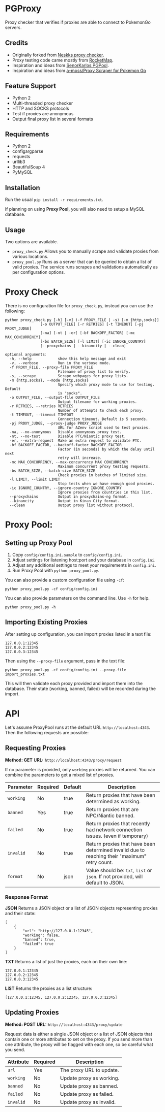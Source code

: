 # PGProxy
Proxy checker that verifies if proxies are able to connect to PokemonGo servers.

## Credits
 - Originally forked from [Neskks proxy checker](https://github.com/neskk/PoGo-Proxies).
 - Proxy testing code came mostly from [RocketMap](http://github.com/RocketMap/RocketMap).
 - Inspiration and ideas from [SenorKarlos PGPool](https://github.com/SenorKarlos/PGPool).
 - Inspiration and ideas from [a-moss/Proxy Scraper for Pokemon Go](https://gist.github.com/a-moss/1578eb07b2570b5d97d85b1e93e81cc8s)

## Feature Support
 * Python 2
 * Multi-threaded proxy checker
 * HTTP and SOCKS protocols
 * Test if proxies are anonymous
 * Output final proxy list in several formats

## Requirements
 * Python 2
 * configargparse
 * requests
 * urllib3
 * BeautifulSoup 4
 * PyMySQL


## Installation

Run the usual `pip install -r requirements.txt`.

If planning on using **Proxy Pool**, you will also need to setup a MySQL database. 

## Usage

Two options are available. 

 * `proxy_check.py` Allows you to manually scrape and validate proxies from various locations.
 * `proxy_pool.py` Runs as a server that can be queried to obtain a list of valid proxies. The service runs scrapes and validations automatically as per configuration options.

# Proxy Check

There is no configuration file for `proxy_check.py`, instead you can use the following:
```
python proxy_check.py [-h] [-v] (-f PROXY_FILE | -s) [-m {http,socks}]
                [-o OUTPUT_FILE] [-r RETRIES] [-t TIMEOUT] [-pj PROXY_JUDGE]
                [-na] [-nt | -er] [-bf BACKOFF_FACTOR] [-mc MAX_CONCURRENCY]
                [-bs BATCH_SIZE] [-l LIMIT] [-ic IGNORE_COUNTRY]
                [--proxychains | --kinancity | --clean]

optional arguments:
  -h, --help            show this help message and exit
  -v, --verbose         Run in the verbose mode.
  -f PROXY_FILE, --proxy-file PROXY_FILE
                        Filename of proxy list to verify.
  -s, --scrape          Scrape webpages for proxy lists.
  -m {http,socks}, --mode {http,socks}
                        Specify which proxy mode to use for testing. Default
                        is "socks".
  -o OUTPUT_FILE, --output-file OUTPUT_FILE
                        Output filename for working proxies.
  -r RETRIES, --retries RETRIES
                        Number of attempts to check each proxy.
  -t TIMEOUT, --timeout TIMEOUT
                        Connection timeout. Default is 5 seconds.
  -pj PROXY_JUDGE, --proxy-judge PROXY_JUDGE
                        URL for AZenv script used to test proxies.
  -na, --no-anonymous   Disable anonymous proxy test.
  -nt, --no-test        Disable PTC/Niantic proxy test.
  -er, --extra-request  Make an extra request to validate PTC.
  -bf BACKOFF_FACTOR, --backoff-factor BACKOFF_FACTOR
                        Factor (in seconds) by which the delay until next
                        retry will increase.
  -mc MAX_CONCURRENCY, --max-concurrency MAX_CONCURRENCY
                        Maximum concurrent proxy testing requests.
  -bs BATCH_SIZE, --batch-size BATCH_SIZE
                        Check proxies in batches of limited size.
  -l LIMIT, --limit LIMIT
                        Stop tests when we have enough good proxies.
  -ic IGNORE_COUNTRY, --ignore-country IGNORE_COUNTRY
                        Ignore proxies from countries in this list.
  --proxychains         Output in proxychains-ng format.
  --kinancity           Output in Kinan City format.
  --clean               Output proxy list without protocol.
```


# Proxy Pool:

## Setting up Proxy Pool

1. Copy `config/config.ini.sample` to `config/config.ini`.
2. Adjust settings for listening host:port and your database in `config.ini`.
3. Adjust any additional settings to meet your requirements in `config.ini`.
4. Run Proxy Pool with `python proxy_pool.py`.

You can also provide a custom configuration file using `-cf`:

`python proxy_pool.py -cf config/config.ini`

You can also provide parameters on the command line. Use `-h` for help.

`python proxy_pool.py -h`

## Importing Existing Proxies

After setting up configuration, you can import proxies listed in a text file:

```
127.0.0.1:12345
127.0.0.2:12345
127.0.0.3:12345
```

Then using the `--proxy-file` argument, pass in the text file:

`python proxy_pool.py -cf config/config.ini --proxy-file import_proxies.txt`

This will then validate each proxy provided and import them into the database. Their state (working, banned, failed) will be recorded during the import.

# API

Let's assume ProxyPool runs at the default URL `http://localhost:4343`. Then the following requests are possible:

## Requesting Proxies

**Method: GET**
**URL:** `http://localhost:4343/proxy/request`

If no parameter is provided, only `working` proxies will be returned. You can combine the parameters to get a mixed list of proxies.

Parameter | Required | Default | Description
--------- | -------- | ------- | -----------
`working` | No  | true | Return proxies that have been determined as working.
`banned`  | Yes | true | Return proxies that are NPC/Niantic banned.
`failed` | No  | true | Return proxies that recently had network connection issues. (even if temporary)
`invalid` | No  | true | Return proxies that have been determined invalid due to reaching their "maximum" retry count.
`format`  | No | json | Value should be: `txt`, `list` or `json`. If not provided, will default to JSON.

### Response Format

**JSON**
Returns a JSON object or a list of JSON objects representing proxies and their state:
```
[
	{
		"url": "http://127.0.0.1:12345",
		"working": false,
		"banned": true,
		"failed": true
	}
]
```

**TXT**
Returns a list of just the proxies, each on their own line:
```
127.0.0.1:12345
127.0.0.2:12345
127.0.0.3:12345
```

**LIST**
Returns the proxies as a list structure:
```
[127.0.0.1:12345, 127.0.0.2:12345, 127.0.0.3:12345]
```

## Updating Proxies

**Method: POST**
**URL:** `http://localhost:4343/proxy/update`

Request data is either a single JSON object or a list of JSON objects that contain one or more attributes to set on the proxy. If you send more than one attribute, the proxy will be flagged with each one, so be careful what you send.

Attribute | Required | Description
--------- | ----------- | -----------
`url` | Yes | The proxy URL to update.
`working` | No | Update proxy as working.
`banned`  | No | Update proxy as banned.
`failed` | No | Update proxy as failed.
`invalid` | No | Update proxy as invalid.
